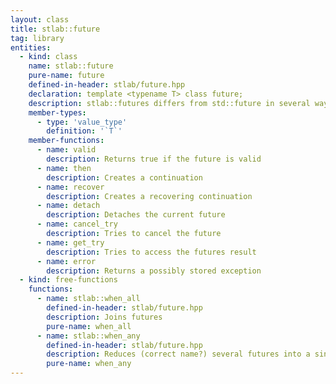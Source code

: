 ```yaml
---
layout: class
title: stlab::future
tag: library
entities:
  - kind: class
    name: stlab::future
    pure-name: future
    defined-in-header: stlab/future.hpp
    declaration: template <typename T> class future;
    description: stlab::futures differs from std::future in several ways. This future is copyable, there is no need for a shared future. If a future is only used as an rvalue and there are no copies then the value returned, by get_try or through a continuation, will be moved. Multiple continutations may be attached to a single future with then(). then() is declared const since it does not mutate the result object of the future.  The continuation is called with the value type, not the future. A sink argument to a continuation should take the argument by value and move the object as needed. If the continuation reads the argument it should take it by const&. Behavior of modifying the argument through a non-const reference is undefined (may be a compliation error). If the last copy of a future destructs, the associated task and any held futures for the task arguments are released and the associated packaged_task will become a no-op if called. There are no wait() or get() function. Instead there is a get_try() which returns an optional (or if T is void, the result is a bool with true indicating the associated task has executed.
    member-types:
      - type: 'value_type'
        definition: '`T`'
    member-functions:
      - name: valid
        description: Returns true if the future is valid
      - name: then
        description: Creates a continuation
      - name: recover
        description: Creates a recovering continuation
      - name: detach
        description: Detaches the current future
      - name: cancel_try
        description: Tries to cancel the future
      - name: get_try
        description: Tries to access the futures result
      - name: error
        description: Returns a possibly stored exception
  - kind: free-functions
    functions:
      - name: stlab::when_all
        defined-in-header: stlab/future.hpp
        description: Joins futures
        pure-name: when_all
      - name: stlab::when_any
        defined-in-header: stlab/future.hpp
        description: Reduces (correct name?) several futures into a single one
        pure-name: when_any
---
```

